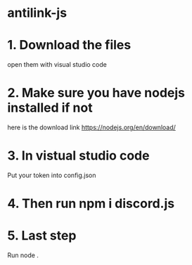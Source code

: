 # antilink-js


# 1. Download the files
  open them with visual studio code
# 2. Make sure you have nodejs installed if not
  here is the download link https://nodejs.org/en/download/
# 3. In vistual studio code
  Put your token into config.json
# 4. Then run npm i discord.js
# 5. Last step
  Run node .

